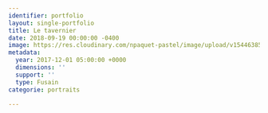 ```yaml
---
identifier: portfolio
layout: single-portfolio
title: Le tavernier
date: 2018-09-19 00:00:00 -0400
image: https://res.cloudinary.com/npaquet-pastel/image/upload/v1544638547/Image-1-17-820x1024.jpg
metadata:
  year: 2017-12-01 05:00:00 +0000
  dimensions: ''
  support: ''
  type: Fusain
categorie: portraits

---
```

